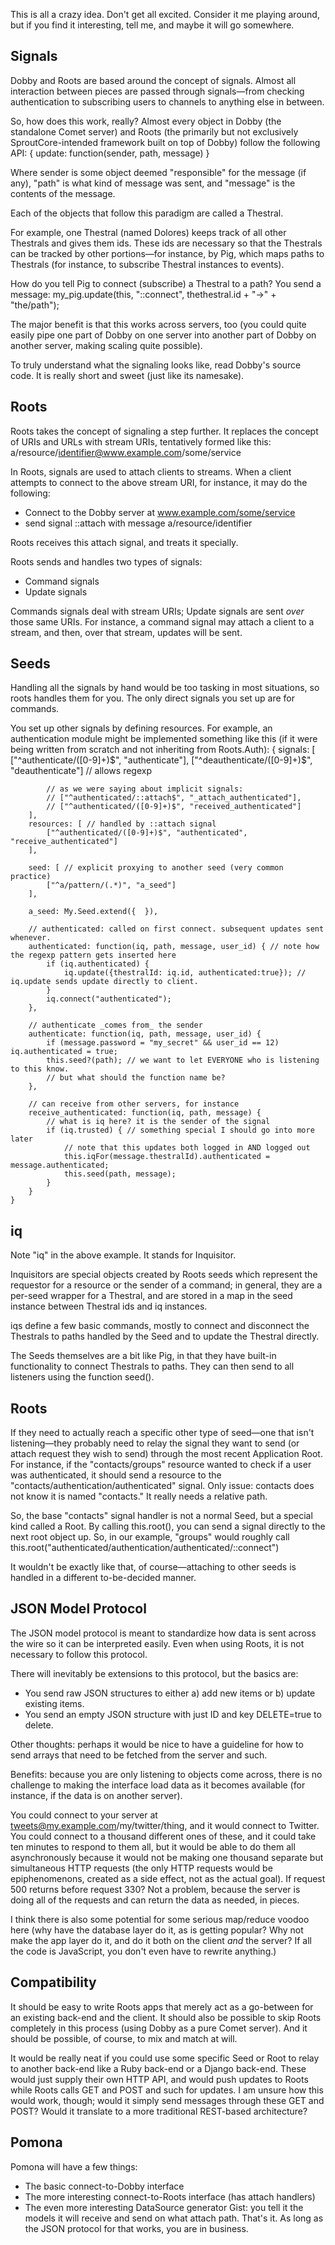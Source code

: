This is all a crazy idea. Don't get all excited. Consider it me playing around,
but if you find it interesting, tell me, and maybe it will go somewhere.

Signals
-------
Dobby and Roots are based around the concept of signals. Almost all interaction
between pieces are passed through signals—from checking authentication to
subscribing users to channels to anything else in between.

So, how does this work, really? Almost every object in Dobby (the standalone Comet
server) and Roots (the primarily but not exclusively SproutCore-intended framework
built on top of Dobby) follow the following API: {
	update: function(sender, path, message)
}

Where sender is some object deemed "responsible" for the message (if any), "path"
is what kind of message was sent, and "message" is the contents of the message.

Each of the objects that follow this paradigm are called a Thestral.

For example, one Thestral (named Dolores) keeps track of all other Thestrals and
gives them ids. These ids are necessary so that the Thestrals can be tracked by
other portions—for instance, by Pig, which maps paths to Thestrals (for instance,
to subscribe Thestral instances to events).

How do you tell Pig to connect (subscribe) a Thestral to a path? You send a message:
	my_pig.update(this, "::connect", thethestral.id + "->" + "the/path");

The major benefit is that this works across servers, too (you could quite easily
pipe one part of Dobby on one server into another part of Dobby on another server,
making scaling quite possible).

To truly understand what the signaling looks like, read Dobby's source code. It
is really short and sweet (just like its namesake).


Roots
-----
Roots takes the concept of signaling a step further. It replaces the concept of
URIs and URLs with stream URIs, tentatively formed like this:
	a/resource/identifier@www.example.com/some/service

In Roots, signals are used to attach clients to streams. When a client attempts
to connect to the above stream URI, for instance, it may do the following:
- Connect to the Dobby server at www.example.com/some/service
- send signal ::attach with message a/resource/identifier

Roots receives this attach signal, and treats it specially.

Roots sends and handles two types of signals:
- Command signals
- Update signals

Commands signals deal with stream URIs; Update signals are sent _over_ those same
URIs. For instance, a command signal may attach a client to a stream, and then,
over that stream, updates will be sent.


Seeds
----------
Handling all the signals by hand would be too tasking in most situations, so
roots handles them for you. The only direct signals you set up are for commands.


You set up other signals by defining resources. For example, an authentication module
might be implemented something like this (if it were being written from scratch and not
inheriting from Roots.Auth):
	{
		signals: [
			["^authenticate/([0-9]+)$", "authenticate"],
			["^deauthenticate/([0-9]+)$", "deauthenticate"] // allows regexp
			
			// as we were saying about implicit signals:
			// ["^authenticated/::attach$", "_attach_authenticated"],
			// ["^authenticated/([0-9]+)$", "received_authenticated"]
		],
		resources: [ // handled by ::attach signal
			["^authenticated/([0-9]+)$", "authenticated", "receive_authenticated"]
		],
		
		seed: [ // explicit proxying to another seed (very common practice)
			["^a/pattern/(.*)", "a_seed"]
		],
		
		a_seed: My.Seed.extend({  }),
		
		// authenticated: called on first connect. subsequent updates sent whenever.
		authenticated: function(iq, path, message, user_id) { // note how the regexp pattern gets inserted here
			if (iq.authenticated) {
				iq.update({thestralId: iq.id, authenticated:true}); // iq.update sends update directly to client.
			}
			iq.connect("authenticated");
		},
		
		// authenticate _comes from_ the sender
		authenticate: function(iq, path, message, user_id) {
			if (message.password = "my_secret" && user_id == 12) iq.authenticated = true;
			this.seed?(path); // we want to let EVERYONE who is listening to this know.
			// but what should the function name be?
		},
		
		// can receive from other servers, for instance
		receive_authenticated: function(iq, path, message) {
			// what is iq here? it is the sender of the signal
			if (iq.trusted) { // something special I should go into more later
				// note that this updates both logged in AND logged out
				this.iqFor(message.thestralId).authenticated = message.authenticated;
				this.seed(path, message);
			}
		}
	}

iq
-----
Note "iq" in the above example. It stands for Inquisitor.

Inquisitors are special objects created by Roots seeds which represent the
requestor for a resource or the sender of a command; in general, they are a
per-seed wrapper for a Thestral, and are stored in a map in the seed instance
between Thestral ids and iq instances.

iqs define a few basic commands, mostly to connect and disconnect the Thestrals to paths handled
by the Seed and to update the Thestral directly.

The Seeds themselves are a bit like Pig, in that they have built-in functionality
to connect Thestrals to paths. They can then send to all listeners using the function
seed().

Roots
-----
If they need to actually reach a specific other type of seed—one that isn't listening—they probably
need to relay the signal they want to send (or attach request they wish to send) through the most
recent Application Root. For instance, if the "contacts/groups" resource wanted to check if a user was
authenticated, it should send a resource to the "contacts/authentication/authenticated" signal. 
Only issue: contacts does not know it is named "contacts." It really needs a relative path.

So, the base "contacts" signal handler is not a normal Seed, but a special kind called a Root.
By calling this.root(), you can send a signal directly to the next root object up. So,
in our example, "groups" would roughly call 
	this.root("authenticated/authentication/authenticated/::connect")

It wouldn't be exactly like that, of course—attaching to other seeds is handled in a different
to-be-decided manner.


JSON Model Protocol
-------------------
The JSON model protocol is meant to standardize how data is sent across the wire so
it can be interpreted easily. Even when using Roots, it is not necessary to follow this protocol.

There will inevitably be extensions to this protocol, but the basics are:
- You send raw JSON structures to either a) add new items or b) update existing items.
- You send an empty JSON structure with just ID and key DELETE=true to delete.

Other thoughts: perhaps it would be nice to have a guideline for how to send arrays that need
to be fetched from the server and such.

Benefits: because you are only listening to objects come across, there is no challenge to making
the interface load data as it becomes available (for instance, if the data is on another server).

You could connect to your server at tweets@my.example.com/my/twitter/thing, and it would connect
to Twitter. You could connect to a thousand different ones of these, and it could take ten minutes
to respond to them all, but it would be able to do them all asynchronously because it would not be
making one thousand separate but simultaneous HTTP requests (the only HTTP requests would be
epiphenomenons, created as a side effect, not as the actual goal). If request 500 returns before
request 330? Not a problem, because the server is doing all of the requests and can return the
data as needed, in pieces.

I think there is also some potential for some serious map/reduce voodoo here (why have the
database layer do it, as is getting popular? Why not make the app layer do it, and do it
both on the client _and_ the server? If all the code is JavaScript, you don't even have
to rewrite anything.)

Compatibility
-------------
It should be easy to write Roots apps that merely act as a go-between for an existing back-end
and the client. It should also be possible to skip Roots completely in this process (using
Dobby as a pure Comet server). And it should be possible, of course, to mix and match at will.

It would be really neat if you could use some specific Seed or Root to relay to another back-end
like a Ruby back-end or a Django back-end. These would just supply their own HTTP API, and
would push updates to Roots while Roots calls GET and POST and such for updates. I am unsure
how this would work, though; would it simply send messages through these GET and POST? Would it
translate to a more traditional REST-based architecture?

Pomona
-------
Pomona will have a few things:
- The basic connect-to-Dobby interface
- The more interesting connect-to-Roots interface (has attach handlers)
- The even more interesting DataSource generator
  Gist: you tell it the models it will receive and send on what attach path. That's it.
  As long as the JSON protocol for that works, you are in business.


